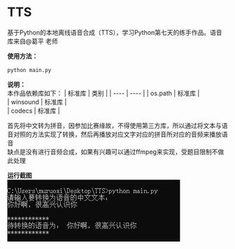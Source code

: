 # TTS
基于Python的本地离线语音合成（TTS），学习Python第七天的练手作品。语音库来自@葛平 老师  
  
**使用方法：**  
```python
python main.py
```
  
**说明：**  
本作品依赖库如下： 
|  标准库   | 类别  |
|  ----  | ----  |
| os.path | 标准库 |  
| winsound | 标准库 |  
| codecs | 标准库 |  
  
首先将中文转为拼音，因参加比赛缘故，不得使用第三方库，所以通过将文本与语音对照的方法实现了转换，然后再播放对应文字对应的拼音所对应的音频来播放语音  
缺点是没有进行音频合成，如果有兴趣可以通过ffmpeg来实现，受题目限制不做此处理  
  
**运行截图**  
![效果展示](https://github.com/muruoxi2018/TTS/blob/master/1.png)